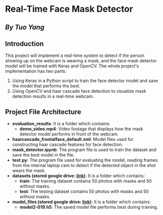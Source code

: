# Real-Time Face Mask Detector
## _By Tuo Yang_

## Introduction
This project will implement a real-time system to detect if the person showing up on the webcam is wearing a mask, and the face mask detector model will be trained with Keras and OpenCV. The whole project's implementation has two parts:
1. Using Keras in a Python script to train the face detector model and save the model that performs the best.
2. Using OpenCV and haar cascade face detection to visualize mask detection results in a real-time webcam.
 
## Project File Architecture
- **evaluation_results**: It is a folder which contains:
    - **demo_video.mp4**: Video footage that displays how the mask detector model performs in front of the webcam.
- **haarcascade_frontalface_default.xml**: Model files used for constructing haar cascade features for face detection.
- **mask_detector.ipynb**: The program file is used to train the dataset and save the best model in the file.
- **test.py**: The program file used for evaluating the model, reading frames from the internal laptop cam to detect if the detected object in the shot wears the mask.
- **datasets (stored google drive: [link](https://drive.google.com/drive/folders/1bh2YTyovbSEwp4TiQn6KKdcoa4RPxr1S?usp=sharing))**: It is a folder which contains:
    - **train**: The training dataset contains 50 photos with masks and 50 without masks.
    - **test**: The testing dataset contains 50 photos with masks and 50 without masks.
- **model_files (stored google drive: [link](https://drive.google.com/drive/folders/13nN9hgeNShRVlQX8COZz74AvENSAYBWe?usp=sharing))**: It is a folder which contains:
    - **model2-019.h5**: The saved model file performs best during training.